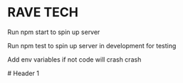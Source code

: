 # RAVE TECH

Run npm start to spin up server

Run npm test to spin up server in development for testing

Add env variables if not code will crash crash

 # Header 1
 
